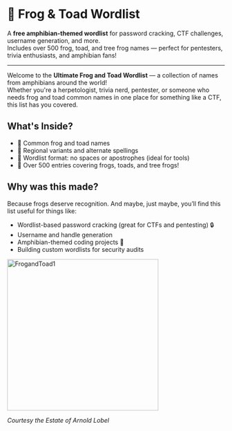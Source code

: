 # 🐸 Frog & Toad Wordlist

A **free amphibian-themed wordlist** for password cracking, CTF challenges, username generation, and more.  
Includes over 500 frog, toad, and tree frog names — perfect for pentesters, trivia enthusiasts, and amphibian fans!

---

Welcome to the **Ultimate Frog and Toad Wordlist** — a collection of names from amphibians around the world!  
Whether you're a herpetologist, trivia nerd, pentester, or someone who needs frog and toad common names in one place for something like a CTF, this list has you covered.

## What's Inside?
- 🐸 Common frog and toad names
- 🐸 Regional variants and alternate spellings
- 🐸 Wordlist format: no spaces or apostrophes (ideal for tools)
- 🐸 Over 500 entries covering frogs, toads, and tree frogs!

## Why was this made?
Because frogs deserve recognition. And maybe, just maybe, you’ll find this list useful for things like:
- Wordlist-based password cracking (great for CTFs and pentesting) 🔒
- Username and handle generation
- Amphibian-themed coding projects 🐸
- Building custom wordlists for security audits

<img src="https://github.com/user-attachments/assets/0c4a51a5-bce3-4136-b00f-b7b57d7d17cd" alt="FrogandToad1" width="350"/>

*Courtesy the Estate of Arnold Lobel*
